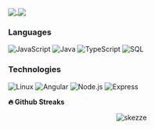 <a href="https://github-readme-stats.vercel.app/api?username=skezze&count_private=true&show_icons=true&theme=chartreuse-dark">
  <img align="center" src="https://github-readme-stats.vercel.app/api?username=skezze&bg_color=30,e96443,904e95&title_color=fff&text_color=fff" />
</a>
<a href="https://github.com/skezze">
  <img align="center" src="https://github-readme-stats.vercel.app/api/top-langs/?username=skezze&bg_color=30,e96443,904e95&title_color=fff&text_color=fff" />
</a>


### Languages

![JavaScript](https://img.shields.io/badge/-JavaScript-000?&logo=JavaScript)
![Java](https://img.shields.io/badge/-Java-000?&logo=Java&logoColor=007396)
![TypeScript](https://img.shields.io/badge/-TypeScript-000?&logo=TypeScript)
![SQL](https://img.shields.io/badge/-SQL-000?&logo=MsSQL)


### Technologies

![Linux](https://img.shields.io/badge/-Linux-000?&logo=Linux)
![Angular](https://img.shields.io/badge/-Angular-000?&logo=Angular)
![Node.js](https://img.shields.io/badge/-Node.js-000?&logo=node.js)
![Express](https://img.shields.io/badge/-Express-000?&logo=express)



<b>🔥 Github Streaks</b>
<p align="center"><img src="https://github-readme-streak-stats.herokuapp.com/?user=skezze&theme=black-ice&hide_border=true&stroke=0000&background=0D1117&ring=e05397&fire=e05397&currStreakLabel=e05397&bg_color=30,e96443,904e95&title_color=fff&text_color=fff" alt="skezze" /></p>

